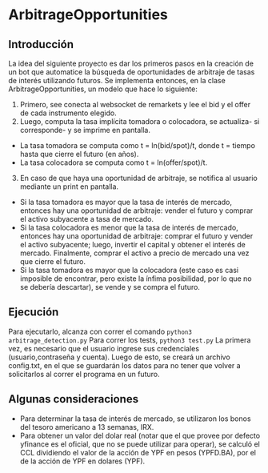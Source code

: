 # ArbitrageOpportunities
## Introducción 
La idea del siguiente proyecto es dar los primeros pasos en la creación de un bot que automatice la búsqueda de oportunidades de arbitraje de tasas de interés utilizando futuros. 
Se implementa entonces, en la clase ArbitrageOpportunities, un modelo que hace lo siguiente: 
1. Primero, see conecta al websocket de remarkets y lee el bid y el offer de cada instrumento elegido. 
2. Luego, computa la tasa implícita tomadora o colocadora, se actualiza- si corresponde- y se imprime en pantalla.
  - La tasa tomadora se computa como t = ln(bid/spot)/t, donde t = tiempo hasta que cierre el futuro (en años). 
  - La tasa colocadora se computa como t = ln(offer/spot)/t. 
3. En caso de que haya una oportunidad de arbitraje, se notifica al usuario mediante un print en pantalla.
  - Si la tasa tomadora es mayor que la tasa de interés de mercado, entonces hay una oportunidad de arbitraje: vender el futuro y comprar el activo subyacente a tasa de mercado.
  - Si la tasa colocadora es menor que la tasa de interés de mercado, entonces hay una oportunidad de arbitraje: comprar el futuro y vender el activo subyacente; luego, invertir el capital y obtener el interés de mercado. Finalmente, comprar el activo a precio de mercado una vez que cierre el futuro. 
  - Si la tasa tomadora es mayor que la colocadora (este caso es casi imposible de encontrar, pero existe la ínfima posibilidad, por lo que no se debería descartar), se vende y se compra el futuro. 
  
## Ejecución 
Para ejecutarlo, alcanza con correr el comando 
`python3 arbitrage_detection.py`
Para correr los tests, 
`python3 test.py`
La primera vez, es necesario que el usuario ingrese sus credenciales (usuario,contraseña y cuenta). Luego de esto, se creará un archivo config.txt, en el que se guardarán los datos para no tener que volver a solicitarlos al correr el programa en un futuro.

## Algunas consideraciones 
- Para determinar la tasa de interés de mercado, se utilizaron los bonos del tesoro americano a 13 semanas, IRX. 
- Para obtener un valor del dolar real (notar que el que provee por defecto yfinance es el oficial, que no se puede utilizar para operar), se calculó el CCL dividiendo el valor de la acción de YPF en pesos (YPFD.BA), por el de la acción de YPF en dolares (YPF). 

